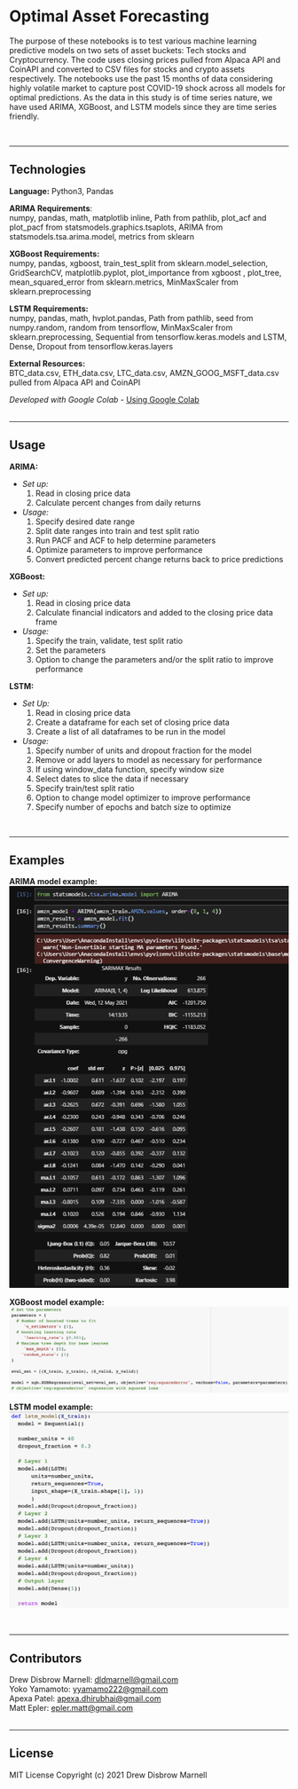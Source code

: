 # Optimal Asset Forecasting 

The purpose of these notebooks is to test various machine learning predictive models on two sets of asset buckets: Tech stocks and Cryptocurrency. The code uses closing prices pulled from Alpaca API and CoinAPI and converted to CSV files for stocks and crypto assets respectively. The notebooks use the past 15 months of data considering highly volatile market to capture post COVID-19 shock across all models for optimal predictions. As the data in this study is of time series nature, we have used ARIMA, XGBoost, and LSTM models since they are time series friendly.

<br /> 

---

## Technologies

**Language:** Python3, Pandas 

**ARIMA Requirements**: <br />
numpy, pandas, math, matplotlib inline, Path from pathlib, plot_acf and plot_pacf from statsmodels.graphics.tsaplots, ARIMA from statsmodels.tsa.arima.model, metrics from sklearn


**XGBoost Requirements:** <br />
numpy, pandas, xgboost, train_test_split from sklearn.model_selection, GridSearchCV, matplotlib.pyplot, plot_importance from xgboost , plot_tree, mean_squared_error from sklearn.metrics, MinMaxScaler from sklearn.preprocessing 

**LSTM Requirements:** <br />
numpy, pandas, math, hvplot.pandas, Path from pathlib, seed from numpy.random, random from tensorflow, MinMaxScaler from sklearn.preprocessing, Sequential from tensorflow.keras.models and LSTM, Dense, Dropout from tensorflow.keras.layers

**External Resources:** <br />
BTC_data.csv, ETH_data.csv, LTC_data.csv,  AMZN_GOOG_MSFT_data.csv pulled from Alpaca API and CoinAPI

*Developed with Google Colab* - [Using Google Colab](https://colab.research.google.com/notebooks/intro.ipynb?utm_source=scs-index) <br /> 
<br /> 

---

## Usage

**ARIMA:**
- *Set up:*
    1. Read in closing price data <br />
    2. Calculate percent changes from daily returns <br />
- *Usage:*
    1. Specify desired date range <br />
    2. Split date ranges into train and test split ratio <br />
    3. Run PACF and ACF to help determine parameters <br />
    4. Optimize parameters to improve performance <br />
    5. Convert predicted percent change returns back to price predictions <br />

**XGBoost:**
- *Set up:*
    1. Read in closing price data <br /> 
    2. Calculate financial indicators and added to the closing price data frame <br /> 
- *Usage:*
    1. Specify the train, validate, test split ratio <br /> 
    2. Set the parameters <br /> 
    3. Option to change the parameters and/or the split ratio to improve performance <br /> 

**LSTM:**
- *Set Up:*
    1. Read in closing price data <br /> 
    2. Create a dataframe for each set of closing price data <br /> 
    3. Create a list of all dataframes to be run in the model <br /> 
- *Usage:*
    1. Specify number of units and dropout fraction for the model <br /> 
    2. Remove or add layers to model as necessary for performance <br /> 
    3. If using window_data function, specify window size <br /> 
    4. Select dates to slice the data if necessary <br /> 
    5. Specify train/test split ratio <br /> 
    6. Option to change model optimizer to improve performance <br /> 
    7. Specify number of epochs and batch size to optimize <br /> 
<br /> 

---

## Examples

**ARIMA model example:** <br /> 
![arima_model](Resources/Images/ARIMA/amzn_model_parameters.png)

**XGBoost model example:** <br /> 
![xgboost_model](Resources/Images/XGBoost/xgboost_model.png)

**LSTM model example:** <br /> 
![lstm_model](Resources/Images/LSTM/lstm_model.png)

<br /> 

---

## Contributors

Drew Disbrow Marnell: dldmarnell@gmail.com <br /> 
Yoko Yamamoto: yyamamo222@gmail.com <br /> 
Apexa Patel: apexa.dhirubhai@gmail.com <br /> 
Matt Epler: epler.matt@gmail.com <br /> 
<br /> 

---

## License

MIT License
Copyright (c) 2021 Drew Disbrow Marnell